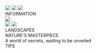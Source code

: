 <div class="home-html">
  <img class="rectangle-1" src="rectangle-10.svg" />
  <img class="sidebar" src="sidebar0.svg" />
  <img class="rectangle-3" src="rectangle-30.svg" />
  <div class="information">INFORMATION</div>
  <img class="this-one" src="this-one0.svg" />
  <div class="rectangle-5"></div>
  <img class="rectangle-6" src="rectangle-60.svg" />
  <img class="rectangle-7" src="rectangle-70.svg" />
  <div class="landscapes">LANDSCAPES</div>
  <div class="nature-s-masterpiece">
    <span>
      <span class="nature-s-masterpiece-span">NATURE’S</span>
      <span class="nature-s-masterpiece-span2"></span>
      <span class="nature-s-masterpiece-span3">MASTERPIECE</span>
    </span>
  </div>
  <div class="textbox">A world of secrets, waiting to be unveiled</div>
  <div class="tips">TIPS</div>
</div>
